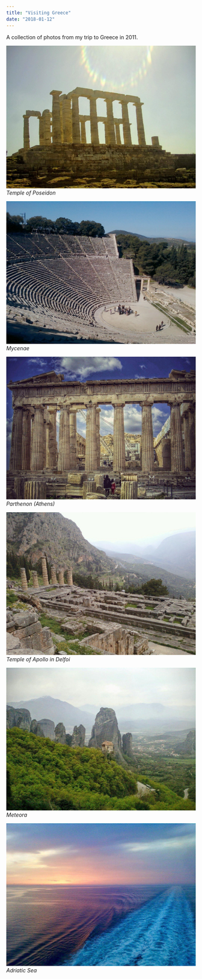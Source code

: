 ```yaml
---
title: "Visiting Greece"
date: "2018-01-12"
---
```


A collection of photos from my trip to Greece in 2011.

![Temple of Poseidon](./1.jpeg)
_Temple of Poseidon_

![Mycenae](./2.jpeg)
_Mycenae_

![Parthenon (Athens)](./3.jpg)
_Parthenon (Athens)_

![Temple of Apollo in Delfoi](./4.jpg)
_Temple of Apollo in Delfoi_

![Meteora](./5.jpg)
_Meteora_

![Adriatic Sea](./6.jpg)
_Adriatic Sea_
